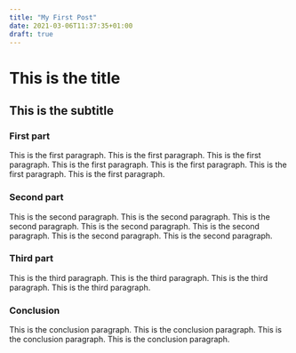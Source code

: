 ```yaml
---
title: "My First Post"
date: 2021-03-06T11:37:35+01:00
draft: true
---
```


# This is the title

## This is the subtitle

### First part

This is the first paragraph.
This is the first paragraph.
This is the first paragraph.
This is the first paragraph.
This is the first paragraph.
This is the first paragraph.
This is the first paragraph.

### Second part

This is the second paragraph.
This is the second paragraph.
This is the second paragraph.
This is the second paragraph.
This is the second paragraph.
This is the second paragraph.
This is the second paragraph.

### Third part

This is the third paragraph.
This is the third paragraph.
This is the third paragraph.
This is the third paragraph.

### Conclusion

This is the conclusion paragraph.
This is the conclusion paragraph.
This is the conclusion paragraph.
This is the conclusion paragraph.
